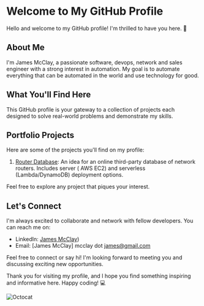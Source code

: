 # Welcome to My GitHub Profile

Hello and welcome to my GitHub profile! I'm thrilled to have you here. 🚀

## About Me

I'm James McClay, a passionate software, devops, network and sales engineer with a strong interest in automation. My goal is to automate everything that can be automated in the world and use technology for good.

## What You'll Find Here

This GitHub profile is your gateway to a collection of projects each designed to solve real-world problems and demonstrate my skills.

## Portfolio Projects

Here are some of the projects you'll find on my profile:

1. [Router Database](https://github.com/jamesmcclay/routerdb): An idea for an online third-party database of network routers. Includes server ( AWS EC2) and serverless (Lambda/DynamoDB) deployment options.

Feel free to explore any project that piques your interest.

## Let's Connect

I'm always excited to collaborate and network with fellow developers. You can reach me on:

- LinkedIn: [James McClay](https://www.linkedin.com/in/james-mcclay-b31a514b/))
- Email: [James McClay] mcclay dot james@gmail.com

Feel free to connect or say hi! I'm looking forward to meeting you and discussing exciting new opportunities.

Thank you for visiting my profile, and I hope you find something inspiring and informative here. Happy coding! :computer:

![Octocat](https://github.githubassets.com/images/mona-whisper.gif)
